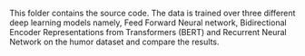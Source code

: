 This folder contains the source code. The data is trained over three different deep learning models namely, Feed Forward Neural network, Bidirectional Encoder
Representations from Transformers (BERT) and Recurrent Neural Network on the humor dataset and compare the results.
